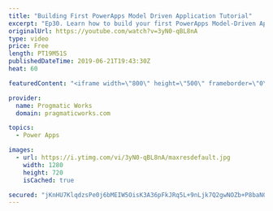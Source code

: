 ```yaml
---
title: "Building First PowerApps Model Driven Application Tutorial"
excerpt: "Ep30. Learn how to build your first PowerApps Model-Driven Application in just a few minutes. Work along with me while we build an application together with a business process and a screen to edit several entities.   To build a canvas application, check out this video: https://www.youtube.com/watch?v=CubdnBklOzg&t=4s"
originalUrl: https://youtube.com/watch?v=3yN0-qBL8nA
type: video
price: Free
length: PT19M51S
publishedDateTime: 2019-06-21T19:43:30Z
heat: 60

featuredContent: "<iframe width=\"800\" height=\"500\" frameborder=\"0\" src=\"https://www.youtube.com/embed/3yN0-qBL8nA\" allow=\"accelerometer; autoplay; encrypted-media; gyroscope; picture-in-picture\" allowfullscreen></iframe>"

provider:
  name: Progmatic Works
  domain: pragmaticworks.com

topics:
  - Power Apps

images:
  - url: https://i.ytimg.com/vi/3yN0-qBL8nA/maxresdefault.jpg
    width: 1280
    height: 720
    isCached: true

secured: "jKnHU7KlqdzsPe0j6bMEIW5OisK3A36pFkJRq5L+9nLjk7Q2gwNOZb+P8baN0jWyG7uIwPP1tHm9rAHphzlWMKSrNgtxF6MRMFhMXsSkU5Y2m6LPLHx3QbB/5HhIvDGivpd76A0svWWdo16fATqsXhjXHepY4+i09MY5C0tELhxRKIQ5j2qQ8OvXxDiNzinQTHV7zmE3iEx3AFVe8zFS1ZqX7Mwoip8tqEVdpNASQU5p7/wl9pRRyFgmCrjVTlohQJUdaO2LIxWJ7SnOA6Z/yEeHqlA6HMUbBi6HaPmhKDbZ3Zvqj0AkQwzoO3OQgqwsFW7Irrz1kgpNkAEIPo3DYjG4QeXMMpKRavhvbjmpcG3217MeiSEmiojFoyVtavrWYwB53kJ4bPc4LSb/oWZ7MtDQN0y8MRPD20bzBeUC8xU=;1Kx8Se79BvpdkVZSXYGzDg=="
---
```


